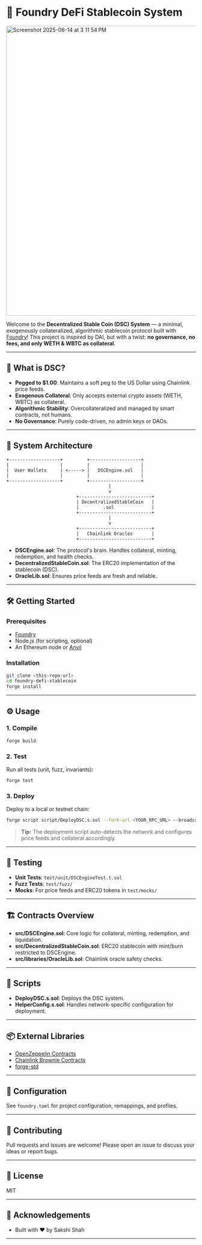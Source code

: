 # 🏦 Foundry DeFi Stablecoin System

<img width="768" alt="Screenshot 2025-06-14 at 3 11 54 PM" src="https://github.com/user-attachments/assets/88c7ba6b-9c2b-42dc-9199-9f246d414c94" />

Welcome to the **Decentralized Stable Coin (DSC) System** — a minimal, exogenously collateralized, algorithmic stablecoin protocol built with [Foundry](https://github.com/foundry-rs/foundry)! This project is inspired by DAI, but with a twist: **no governance, no fees, and only WETH & WBTC as collateral**.

---

## 🚀 What is DSC?

- **Pegged to $1.00**: Maintains a soft peg to the US Dollar using Chainlink price feeds.
- **Exogenous Collateral**: Only accepts external crypto assets (WETH, WBTC) as collateral.
- **Algorithmic Stability**: Overcollateralized and managed by smart contracts, not humans.
- **No Governance**: Purely code-driven, no admin keys or DAOs.

---

## 🧩 System Architecture

```
+-------------------+         +-------------------+
|                   |         |                   |
|  User Wallets     | <-----> |   DSCEngine.sol   |
|                   |         |                   |
+-------------------+         +-------------------+
                                      |
                                      v
                          +---------------------------+
                          | DecentralizedStableCoin   |
                          |         .sol              |
                          +---------------------------+
                                      |
                                      v
                          +---------------------------+
                          |   Chainlink Oracles       |
                          +---------------------------+
```

- **DSCEngine.sol**: The protocol's brain. Handles collateral, minting, redemption, and health checks.
- **DecentralizedStableCoin.sol**: The ERC20 implementation of the stablecoin (DSC).
- **OracleLib.sol**: Ensures price feeds are fresh and reliable.

---

## 🛠️ Getting Started

### Prerequisites

- [Foundry](https://book.getfoundry.sh/getting-started/installation)
- Node.js (for scripting, optional)
- An Ethereum node or [Anvil](https://book.getfoundry.sh/anvil/)

### Installation

```bash
git clone <this-repo-url>
cd foundry-defi-stablecoin
forge install
```

---

## ⚙️ Usage

### 1. Compile

```bash
forge build
```

### 2. Test

Run all tests (unit, fuzz, invariants):

```bash
forge test
```

### 3. Deploy

Deploy to a local or testnet chain:

```bash
forge script script/DeployDSC.s.sol --fork-url <YOUR_RPC_URL> --broadcast
```

> **Tip:** The deployment script auto-detects the network and configures price feeds and collateral accordingly.

---

## 🧪 Testing

- **Unit Tests**: `test/unit/DSCEngineTest.t.sol`
- **Fuzz Tests**: `test/fuzz/`
- **Mocks**: For price feeds and ERC20 tokens in `test/mocks/`

---

## 🏗️ Contracts Overview

- **src/DSCEngine.sol**: Core logic for collateral, minting, redemption, and liquidation.
- **src/DecentralizedStableCoin.sol**: ERC20 stablecoin with mint/burn restricted to DSCEngine.
- **src/libraries/OracleLib.sol**: Chainlink oracle safety checks.

---

## 🧰 Scripts

- **DeployDSC.s.sol**: Deploys the DSC system.
- **HelperConfig.s.sol**: Handles network-specific configuration for deployment.

---

## 📦 External Libraries

- [OpenZeppelin Contracts](https://github.com/OpenZeppelin/openzeppelin-contracts)
- [Chainlink Brownie Contracts](https://github.com/smartcontractkit/chainlink)
- [forge-std](https://github.com/foundry-rs/forge-std)

---

## 📝 Configuration

See `foundry.toml` for project configuration, remappings, and profiles.

---

## 🤝 Contributing

Pull requests and issues are welcome! Please open an issue to discuss your ideas or report bugs.

---

## 📜 License

MIT

---

## 🌟 Acknowledgements
- Built with ❤️ by Sakshi Shah

---
